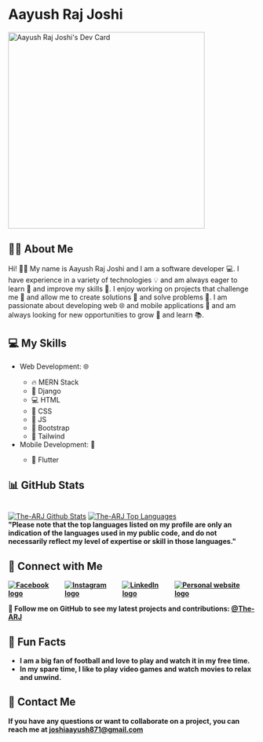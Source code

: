 <h1>Aayush Raj Joshi</h1>
<a href="https://app.daily.dev/TheARJ"><img src="https://api.daily.dev/devcards/77f4bccc0a7140f694c4d9e41d4c933e.png?r=6dq" width="400" alt="Aayush Raj Joshi's Dev Card"/></a><h2>🙋‍♂️ About Me</h2>
<p>Hi! 🙋‍♂️ My name is Aayush Raj Joshi and I am a software developer 💻. I have experience in a variety of technologies 💡 and am always eager to learn 🧠 and improve my skills 💪. I enjoy working on projects that challenge me 🤔 and allow me to create solutions 🧑 and solve problems 🧐. I am passionate about developing web 🌐 and mobile applications 📱  and am always looking for new opportunities to grow 🚀 and learn 📚.</p>
<h2>💻 My Skills</h2>
<ul>
  <li>Web Development: 🌐</li>
  <ul>
    <li>🔥 MERN Stack</li>
    <li>🐍 Django</li>
    <li>💻 HTML</li>
    <li>🎨 CSS</li>
    <li>🤖 JS</li>
    <li>🧹 Bootstrap</li>
    <li>🧼 Tailwind</li>
  </ul>
<li>Mobile Development: 📱</li>
  <ul>
    <li>📱 Flutter</li>
  </ul>
</ul>
  
</ul>
<h2>📊 GitHub Stats</h2>
  <br/>
    <a href="https://github.com/The-ARJ/github-readme-stats"><img alt="The-ARJ Github Stats" src="https://github-readme-stats.vercel.app/api?username=The-ARJ&show_icons=true&count_private=true&theme=react&hide_border=true&bg_color=144272" /></a>
  <a href="https://github.com/The-ARJ/github-readme-stats"><img alt="The-ARJ Top Languages" src="https://github-readme-stats.vercel.app/api/top-langs/?username=The-ARJ&langs_count=8&count_private=true&layout=compact&theme=react&hide_border=true&bg_color=243763" /></a>
  <br/>
  <b>"Please note that the top languages listed on my profile are only an indication of the languages used in my public code, and do not necessarily reflect my level of expertise or skill in those languages."

<h2>🔗 Connect with Me</h2>
<div style="display: flex;">
  <a href="https://www.facebook.com/aayush.rajjoshi.3"><img src="https://img.icons8.com/fluent/48/000000/facebook-new.png" alt="Facebook logo"></a>
  <a href="https://www.instagram.com/the_a_r_j/"><img src="https://img.icons8.com/fluent/48/000000/instagram-new.png" alt="Instagram logo"></a>
  <a href="https://www.linkedin.com/in/aayush-raj-joshi-86308413a"><img src="https://img.icons8.com/fluent/48/000000/linkedin.png" alt="LinkedIn logo"></a>
  <a href="https://aayushrajjoshi.com.np/"><img src="https://img.icons8.com/fluent/48/000000/domain.png" alt="Personal website logo"></a>
</div>
<p>🚀 Follow me on GitHub to see my latest projects and contributions: <a href="https://github.com/The-ARJ">@The-ARJ</a></p>
<h2>🧐 Fun Facts</h2>
<ul>
  <li>I am a big fan of football and love to play and watch it in my free time.</li>
  <li>In my spare time, I like to play video games and watch movies to relax and unwind.</li>
</ul>
<h2>📧 Contact Me</h2>
<p>If you have any questions or want to collaborate on a project, you can reach me at <a href="mailto:joshiaayush871@gmail.com">joshiaayush871@gmail.com</a></p>
